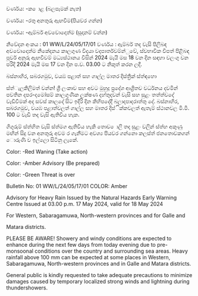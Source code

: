 වර්ණය: -ක ොළ (බලපෑමක් නැත)

වර්ණය: -රතු අනතුරු ඇඟවීම(පියවර ගන්න)

වර්ණය: -ඇම්බර් අවවොදොත්ම (සූදානම් වන්න)

නිවේදන අංකය : 01 WW/L/24/05/17/01 වර්ණය : ඇම්බර් තද වැසි පිලිබඳ අවවොදොත්ම නිකේදනය කාලගුණ විදයා වදපාර්තවම්න්ුවේ, ස්වභාවික විපත් පිළිබඳ පූර්ව අනුරු ඇඟවීවම් මධ්‍යස්ථානය විසින් 2024 මැයි මස 18 වන දින සඳහා වලංගු වන පරිදි 2024 මැයි මස 17 වන දින ප.ව. 03.00 ට නිකුත් කරන ලදී.

බස්නාහිර, සබරගමුව, වයඹ පළාත් සහ ගාල්ල මාතර දිස්ත්‍රික් ස්ත්‍ඳහො

ස්ත්‍ැලකිලිමත් වන්න! ශ්‍රී ලංකාව සහ අවට මුහුදු ප්‍රදේශ ආශ්‍රිතව වර්ධනය දවමින් පවතින දපර-දමෝසම් කාලගුණික ලක්ෂණ දහ්තුදවන් වැසි සහ සුළං තත්ත්වදේ වැඩිවීමක් අද සවස් කාලදේ සිට ඉදිරි දින කිහිපදේදී බලාදපාදරාත්තු දේ. බස්නාහිර, සබරගමුව, වයඹ පළාත්වලත් ගාල්ල සහ මාතර දිස්ික්කවලත් ඇතැම් ස්ථානවල මි.මී. 100 ට වැඩි තද වැසි ඇතිවිය හැක.

ගිගුරුම් ස්ත්‍හිත වැසි ස්ත්‍මග ඇතිවිය හැකි තොව ොලි තද සුළං වලින් ස්ත්‍හ අකුණු මඟින් සිදු වන අනතුරු අවම ර ගැනීමට අවශ්‍ය පියවර ගන්නො කලස්ත්‍ ජනතොවකගන් ොරුණි ව ඉල්ලො සිටිනු ලැකේ.

Color: -Red Waning (Take action)

Color: -Amber Advisory (Be prepared)

Color: -Green Threat is over

Bulletin No: 01 WW/L/24/05/17/01 COLOR: Amber

Advisory for Heavy Rain Issued by the Natural Hazards Early Warning Centre Issued at 03.00 p.m. 17 May 2024, valid for 18 May 2024

For Western, Sabaragamuwa, North-western provinces and for Galle and

Matara districts.

PLEASE BE AWARE! Showery and windy conditions are expected to enhance during the next few days from today evening due to pre-monsoonal conditions over the country and surrounding sea areas. Heavy rainfall above 100 mm can be expected at some places in Western, Sabaragamuwa, North-western provinces and in Galle and Matara districts.

General public is kindly requested to take adequate precautions to minimize damages caused by temporary localized strong winds and lightning during thundershowers.